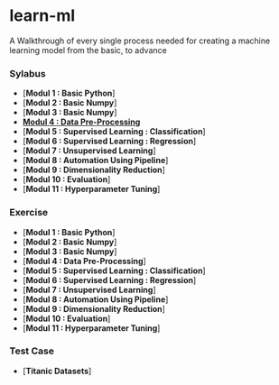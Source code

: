 # learn-ml
A Walkthrough of every single process needed for creating a machine learning model from the basic, to advance

### Sylabus
<!-- MarkdownTOC depth=4 -->
- [**Modul 1  : Basic Python**]
- [**Modul 2  : Basic Numpy**]
- [**Modul 3  : Basic Numpy**]
- [**Modul 4  : Data Pre-Processing**](https://colab.research.google.com/drive/1lx7mi8_J6NB1rdPf4ZHZHahqJbVtd01D?usp=sharing)
- [**Modul 5  : Supervised Learning : Classification**]
- [**Modul 6  : Supervised Learning : Regression**]
- [**Modul 7  : Unsupervised Learning**]
- [**Modul 8  : Automation Using Pipeline**]
- [**Modul 9  : Dimensionality Reduction**]
- [**Modul 10  : Evaluation**]
- [**Modul 11  : Hyperparameter Tuning**]
### Exercise
- [**Modul 1  : Basic Python**]
- [**Modul 2  : Basic Numpy**]
- [**Modul 3  : Basic Numpy**]
- [**Modul 4  : Data Pre-Processing**]
- [**Modul 5  : Supervised Learning : Classification**]
- [**Modul 6  : Supervised Learning : Regression**]
- [**Modul 7  : Unsupervised Learning**]
- [**Modul 8  : Automation Using Pipeline**]
- [**Modul 9  : Dimensionality Reduction**]
- [**Modul 10  : Evaluation**]
- [**Modul 11  : Hyperparameter Tuning**]
### Test Case
- [**Titanic Datasets**]
